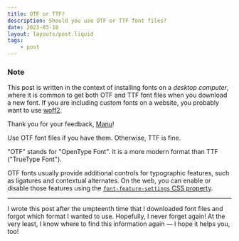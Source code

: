 ```yaml
---
title: OTF or TTF?
description: Should you use OTF or TTF font files?
date: 2023-03-18
layout: layouts/post.liquid
tags:
	- post
---
```


<aside>

### Note

This post is written in the context of installing fonts on a _desktop computer_, where it is common to get both OTF and TTF font files when you download a new font. If you are including custom fonts on a website, you probably want to use [woff2](https://developer.mozilla.org/en-US/docs/Web/Guide/WOFF).

Thank you for your feedback, [Manu](https://manuelmoreale.com/)!

</aside>

Use OTF font files if you have them. Otherwise, TTF is fine.

"OTF" stands for "OpenType Font". It is a more modern format than TTF ("TrueType Font").

OTF fonts usually provide additional controls for typographic features, such as ligatures and contextual alternates. On the web, you can enable or disable those features using the [`font-feature-settings` CSS property](https://developer.mozilla.org/en-US/docs/Web/CSS/font-feature-settings).

---

I wrote this post after the umpteenth time that I downloaded font files and forgot which format I wanted to use. Hopefully, I never forget again! At the very least, I know where to find this information again — I hope it helps you, too!
